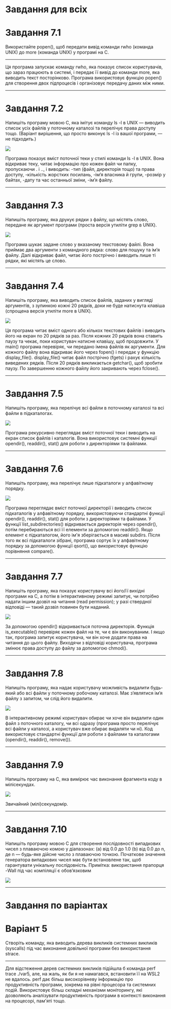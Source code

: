 # Завдання для всіх
# Завдання 7.1

Використайте popen(), щоб передати вивід команди rwho (команда UNIX) до more (команда UNIX) у програмі на C.

---

Ця програма запускає команду rwho, яка показує список користувачів, що зараз працюють в системі, і передає її вивід до команди more, яка виводить текст посторінково. 
Програма використовує функцію popen() для створення двох підпроцесів і організовує передачу даних між ними.

---

# Завдання 7.2

Напишіть програму мовою C, яка імітує команду ls -l в UNIX — виводить список усіх файлів у поточному каталозі та перелічує права доступу тощо.
(Варіант вирішення, що просто виконує ls -l із вашої програми, — не підходить.)

![](https://github.com/diebymyhand/aspz/blob/main/Practice7/task7.2/1.png)

Програма показує вміст поточної теки у стилі команди ls -l в UNIX. Вона відкриває теку, читає інформацію про кожен файл чи папку, пропускаючи . і .., і виводить:
-тип (файл, директорія тощо) та права доступу,
-кількість жорстких посилань,
-ім’я власника й групи,
-розмір у байтах,
-дату та час останньої зміни,
-ім’я файлу.

---

# Завдання 7.3

Напишіть програму, яка друкує рядки з файлу, що містять слово, передане як аргумент програми (проста версія утиліти grep в UNIX).

![](https://github.com/diebymyhand/aspz/blob/main/Practice7/task7.3/1.png)

Програма шукає задане слово у вказаному текстовому файлі. Вона приймає два аргументи з командного рядка: слово для пошуку та ім’я файлу. Далі відкриває файл, читає його пострічно і виводить лише ті рядки, які містять це слово.

---

# Завдання 7.4

Напишіть програму, яка виводить список файлів, заданих у вигляді аргументів, з зупинкою кожні 20 рядків, доки не буде натиснута клавіша (спрощена версія утиліти more в UNIX).

![](https://github.com/diebymyhand/aspz/blob/main/Practice7/task7.4/1.png)

Ця програма читає вміст одного або кількох текстових файлів і виводить його на екран по 20 рядків за раз. Після кожних 20 рядків вона ставить паузу та чекає, поки користувач натисне клавішу, щоб продовжити.
У main() програма перевіряє, чи передано імена файлів як аргументи. Для кожного файлу вона відкриває його через fopen() і передає у функцію display_file(). display_file() читає файл пострічно (fgets) і рахує кількість виведених рядків. Після 20 рядків викликається getchar(), щоб зробити паузу. По завершенню кожного файлу його закривають через fclose().

--- 

# Завдання 7.5

Напишіть програму, яка перелічує всі файли в поточному каталозі та всі файли в підкаталогах.

![](https://github.com/diebymyhand/aspz/blob/main/Practice7/task7.5/1.png)

Програма рекурсивно переглядає вміст поточної теки і виводить на екран список файлів і каталогів. Вона використовує системні функції opendir(), readdir(), stat() для роботи з директоріями та файлами.

---

# Завдання 7.6

Напишіть програму, яка перелічує лише підкаталоги у алфавітному порядку.

![](https://github.com/diebymyhand/aspz/blob/main/Practice7/task7.6/1.png)

Програма переглядає вміст поточної директорії і виводить список підкаталогів у алфавітному порядку, використовуючи стандартні функції opendir(), readdir(), stat() для роботи з директоріями та файлами.
У функції list_subdirectories() відкривається директорія через opendir(), потім перебираються всі її елементи за допомогою readdir(). Якщо елемент є підкаталогом, його ім'я зберігається в масиві subdirs. 
Після того як всі підкаталоги зібрані, програма сортує їх у алфавітному порядку за допомогою функції qsort(), що використовує функцію порівняння compare(). 

---

# Завдання 7.7

Напишіть програму, яка показує користувачу всі його/її вихідні програми на C, а потім в інтерактивному режимі запитує, чи потрібно надати іншим дозвіл на читання (read permission); у разі ствердної відповіді — такий дозвіл повинен бути наданий.

![](https://github.com/diebymyhand/aspz/blob/main/Practice7/task7.7/1.png)

За допомогою opendir() відкривається поточна директорія. Функція is_executable() перевіряє кожен файл на те, чи є він виконуваним. І якщо так, програма запитує користувача, чи він хоче додати права на читання до цього файлу. Виходячи з відповіді користувача, програма змінює права доступу до файлу за допомогою chmod().

---

# Завдання 7.8

Напишіть програму, яка надає користувачу можливість видалити будь-який або всі файли у поточному робочому каталозі. Має з’являтися ім’я файлу з запитом, чи слід його видалити.

![](https://github.com/diebymyhand/aspz/blob/main/Practice7/task7.8/1.png)

В інтерактивному режимі користувач обирає чи хоче він видалити один файл з поточного каталогу, чи всі одразу (програма просто перелічує всі файли у каталозі, а користувач вже обирає видаляти чи ні).
Код використовує стандартні функції для роботи з файлами та каталогами (opendir(), readdir(), remove()).

---

# Завдання 7.9

Напишіть програму на C, яка вимірює час виконання фрагмента коду в мілісекундах.

![](https://github.com/diebymyhand/aspz/blob/main/Practice7/task7.9/1.png)

Звичайний (мілі)секундомір.

---

# Завдання 7.10

Напишіть програму мовою C для створення послідовності випадкових чисел з плаваючою комою у діапазонах:
 (a) від 0.0 до 1.0
 (b) від 0.0 до n, де n — будь-яке дійсне число з плаваючою точкою.
 Початкове значення генератора випадкових чисел має бути встановлене так, щоб гарантувати унікальну послідовність.
Примітка: використання прапорця -Wall під час компіляції є обов’язковим

![](https://github.com/diebymyhand/aspz/blob/main/Practice7/task7.10/1.png)

---

# Завдання по варіантах
# Варіант 5

Створіть команду, яка виводить дерева викликів системних викликів (syscalls) під час виконання довільної програми без використання strace.

---

Для відстеження дерев системних викликів підійшла б команда perf trace ./var5, але, на жаль, як би я не намагався, встановити її на WSL2 не вдалось.
perf дає більш високорівневу інформацію про продуктивність програми, зокрема на рівні процесора та системних подій. Використовує більш складні механізми моніторингу, які дозволяють аналізувати продуктивність програми в контексті виконання на процесорі, пам'яті тощо.
